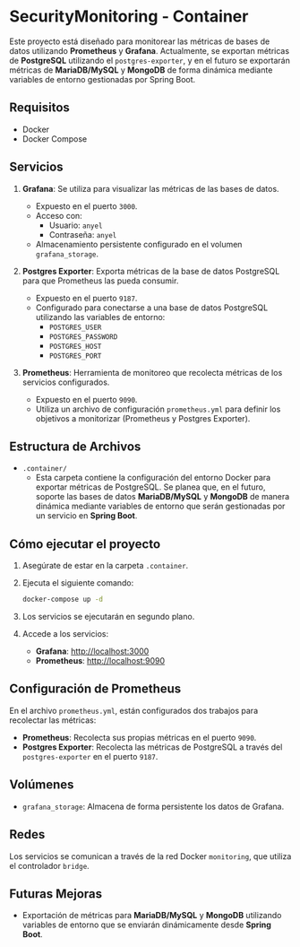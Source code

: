 # SecurityMonitoring - Container

Este proyecto está diseñado para monitorear las métricas de bases de datos utilizando **Prometheus** y **Grafana**. Actualmente, se exportan métricas de **PostgreSQL** utilizando el `postgres-exporter`, y en el futuro se exportarán métricas de **MariaDB/MySQL** y **MongoDB** de forma dinámica mediante variables de entorno gestionadas por Spring Boot.

## Requisitos

- Docker
- Docker Compose

## Servicios

1. **Grafana**: Se utiliza para visualizar las métricas de las bases de datos.
   - Expuesto en el puerto `3000`.
   - Acceso con:
     - Usuario: `anyel`
     - Contraseña: `anyel`
   - Almacenamiento persistente configurado en el volumen `grafana_storage`.

2. **Postgres Exporter**: Exporta métricas de la base de datos PostgreSQL para que Prometheus las pueda consumir.
   - Expuesto en el puerto `9187`.
   - Configurado para conectarse a una base de datos PostgreSQL utilizando las variables de entorno:
     - `POSTGRES_USER`
     - `POSTGRES_PASSWORD`
     - `POSTGRES_HOST`
     - `POSTGRES_PORT`

3. **Prometheus**: Herramienta de monitoreo que recolecta métricas de los servicios configurados.
   - Expuesto en el puerto `9090`.
   - Utiliza un archivo de configuración `prometheus.yml` para definir los objetivos a monitorizar (Prometheus y Postgres Exporter).

## Estructura de Archivos

- `.container/`
  - Esta carpeta contiene la configuración del entorno Docker para exportar métricas de PostgreSQL. Se planea que, en el futuro, soporte las bases de datos **MariaDB/MySQL** y **MongoDB** de manera dinámica mediante variables de entorno que serán gestionadas por un servicio en **Spring Boot**.

## Cómo ejecutar el proyecto

1. Asegúrate de estar en la carpeta `.container`.
2. Ejecuta el siguiente comando:

    ```bash
    docker-compose up -d
    ```

3. Los servicios se ejecutarán en segundo plano.
4. Accede a los servicios:
   - **Grafana**: [http://localhost:3000](http://localhost:3000)
   - **Prometheus**: [http://localhost:9090](http://localhost:9090)

## Configuración de Prometheus

En el archivo `prometheus.yml`, están configurados dos trabajos para recolectar las métricas:

- **Prometheus**: Recolecta sus propias métricas en el puerto `9090`.
- **Postgres Exporter**: Recolecta las métricas de PostgreSQL a través del `postgres-exporter` en el puerto `9187`.

## Volúmenes

- `grafana_storage`: Almacena de forma persistente los datos de Grafana.

## Redes

Los servicios se comunican a través de la red Docker `monitoring`, que utiliza el controlador `bridge`.

## Futuras Mejoras

- Exportación de métricas para **MariaDB/MySQL** y **MongoDB** utilizando variables de entorno que se enviarán dinámicamente desde **Spring Boot**.
